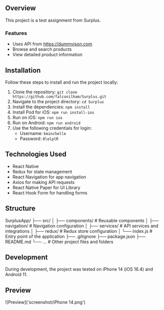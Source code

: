 ## Overview

This project is a test assignment from Surplus.

### Features

- Uses API from https://dummyjson.com
- Browse and search products
- View detailed product information

## Installation

Follow these steps to install and run the project locally:

1. Clone the repository: `git clone https://github.com/falconilham/Surplus.git`
2. Navigate to the project directory: `cd Surplus`
3. Install the dependencies: `npm install`
4. Install Pod for iOS: `npm run install-ios`
5. Run on iOS: `npm run ios`
6. Run on Android: `npm run android`
7. Use the following credentials for login:
   - Username: `kminchelle`
   - Password: `0lelplR`

## Technologies Used

- React Native
- Redux for state management
- React Navigation for app navigation
- Axios for making API requests
- React Native Paper for UI Library
- React Hook Form for handling forms

## Structure

SurplusApp/
├── src/
│   ├── components/              # Reusable components
│   ├── navigation/              # Navigation configuration
│   ├── services/                # API services and integrations
│   ├── redux/                   # Redux store configuration
│   └── index.js                 # Entry point of the application
├── .gitignore
├── package.json
├── README.md
└── ...                          # Other project files and folders

## Development

During development, the project was tested on iPhone 14 (iOS 16.4) and Android 11.


## Preview

![Preview]('screenshot/iPhone 14.png')
